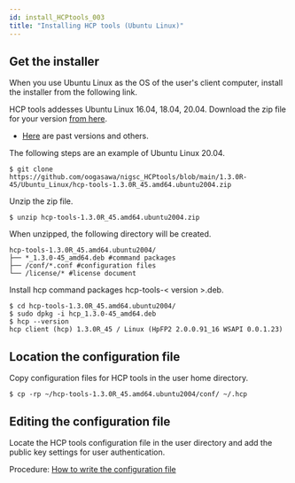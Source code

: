 ```yaml
---
id: install_HCPtools_003
title: "Installing HCP tools (Ubuntu Linux)"
---
```


## Get the installer

When you use Ubuntu Linux as the OS of the user's client computer, install the installer from the following link.

HCP tools addesses Ubuntu Linux 16.04, 18.04, 20.04.
Download the zip file for your version [from here](https://github.com/oogasawa/nigsc_HCPtools/tree/main/1.3.0R-45/Ubuntu_Linux).
- <a href="https://github.com/oogasawa/nigsc_HCPtools">Here</a> are past versions and others.


The following steps are an example of Ubuntu Linux 20.04.

```
$ git clone https://github.com/oogasawa/nigsc_HCPtools/blob/main/1.3.0R-45/Ubuntu_Linux/hcp-tools-1.3.0R_45.amd64.ubuntu2004.zip
```

Unzip the zip file.

```
$ unzip hcp-tools-1.3.0R_45.amd64.ubuntu2004.zip
```

When unzipped, the following directory will be created.

```
hcp-tools-1.3.0R_45.amd64.ubuntu2004/
├── *_1.3.0-45_amd64.deb #command packages
├── /conf/*.conf #configuration files
└── /license/* #license document
```

Install hcp command packages hcp-tools-< version >.deb.

```
$ cd hcp-tools-1.3.0R_45.amd64.ubuntu2004/
$ sudo dpkg -i hcp_1.3.0-45_amd64.deb
$ hcp --version
hcp client (hcp) 1.3.0R_45 / Linux (HpFP2 2.0.0.91_16 WSAPI 0.0.1.23)
```

## Location the configuration file

Copy configuration files for HCP tools in the user home directory.

```
$ cp -rp ~/hcp-tools-1.3.0R_45.amd64.ubuntu2004/conf/ ~/.hcp
```

## Editing the configuration file

Locate the HCP tools configuration file in the user directory and add the public key settings for user authentication.

Procedure: [How to write the configuration file](/software/HCPtools/hcptools_conf)
